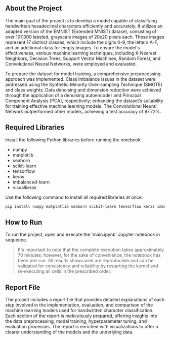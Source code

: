 ## About the Project

The main goal of the project is to develop a model capable of classifying handwritten hexadecimal characters efficiently
and accurately. It utilizes an adapted version of the EMNIST (Extended MNIST) dataset, consisting of over 107,000
labeled, grayscale images of 20x20 pixels each. These images represent 17 distinct classes, which include the digits
0-9, the letters A-F, and an additional class for empty images. To ensure the model's effectiveness, various machine
learning techniques, including K-Nearest Neighbors, Decision Trees, Support Vector Machines, Random Forest, and
Convolutional Neural Networks, were employed and evaluated.

To prepare the dataset for model training, a comprehensive preprocessing approach was implemented. Class imbalance
issues in the dataset were addressed using the Synthetic Minority Over-sampling Technique (SMOTE) and class weights.
Data denoising and dimension reduction were achieved through the application of a denoising autoencoder and Principal
Component Analysis (PCA), respectively; enhancing the dataset’s suitability for training effective machine learning
models. The Convolutional Neural Network outperformed other models,
achieving a test accuracy of 97.72%.

## Required Libraries

Install the following Python libraries before running the notebook:

- numpy
- matplotlib
- seaborn
- scikit-learn
- tensorflow
- keras
- imbalanced-learn
- visualkeras

Use the following command to install all required libraries at once:

```bash
pip install numpy matplotlib seaborn scikit-learn tensorflow keras imbalanced-learn visualkeras
```

## How to Run

To run the project, open and execute the 'main.ipynb' Jupyter notebook in sequence.

> It's important to note that the complete execution takes approximately 70 minutes; however, for the sake of
> convenience, the notebook has been pre-run. All results showcased are reproducible and can be validated for consistency
> and reliability by restarting the kernel and re-executing all cells in the prescribed order.

## Report File

The project includes a report file that provides detailed explanations of each step involved in the implementation,
evaluation, and comparison of the machine learning models used for handwritten character classification. Each section of
the report is meticulously prepared, offering insights into the data preprocessing, model training, hyperparameter
tuning, and evaluation processes. The report is enriched with visualizations to offer a clearer understanding of the
models and the underlying data.
